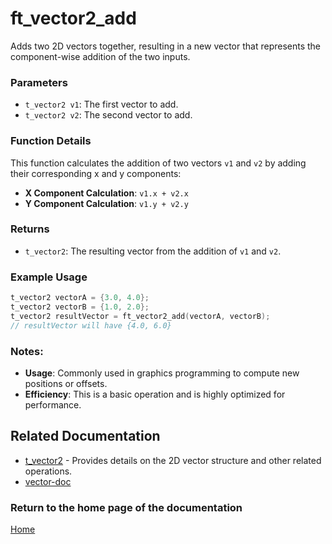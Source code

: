 # ft_vector2_add
Adds two 2D vectors together, resulting in a new vector that represents the component-wise addition of the two inputs.

### Parameters
- `t_vector2 v1`: The first vector to add.
- `t_vector2 v2`: The second vector to add.

### Function Details
This function calculates the addition of two vectors `v1` and `v2` by adding their corresponding x and y components:
- **X Component Calculation**: `v1.x + v2.x`
- **Y Component Calculation**: `v1.y + v2.y`

### Returns
- `t_vector2`: The resulting vector from the addition of `v1` and `v2`.

### Example Usage
```c
t_vector2 vectorA = {3.0, 4.0};
t_vector2 vectorB = {1.0, 2.0};
t_vector2 resultVector = ft_vector2_add(vectorA, vectorB);
// resultVector will have {4.0, 6.0}
```

### Notes:
- **Usage**: Commonly used in graphics programming to compute new positions or offsets.
- **Efficiency**: This is a basic operation and is highly optimized for performance.

## Related Documentation
- [t_vector2](./t_vector2.md) - Provides details on the 2D vector structure and other related operations.
- [vector-doc](../vector-doc.md)

### Return to the home page of the documentation
[Home](../../home.md)
